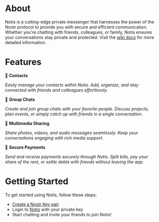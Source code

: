 # About 
<!-- &rarr; ![Static Badge](https://img.shields.io/badge/Status:-Pain%20and%20Suffering-red) -->

Notis is a cutting-edge private messenger that harnesses the power of the Nostr protocol to provide you with secure and efficient communication. Whether you're chatting with friends, colleagues, or family, Notis ensures your conversations stay private and protected. Visit the [wiki docs](https://github.com/davisssamuel/notis/wiki) for more detailed information.

# Features

📱 **Contacts**

*Easily manage your contacts within Notis. Add, organize, and stay connected with friends and colleagues effortlessly.*

💬 **Group Chats**

*Create and join group chats with your favorite people. Discuss projects, plan events, or simply catch up with friends in a single conversation.*

📂 **Multimedia Sharing**

*Share photos, videos, and audio messages seamlessly. Keep your conversations engaging with rich media support.*

💸 **Secure Payments**

*Send and receive payments securely through Notis. Split bills, pay your share of the rent, or settle debts with friends without leaving the app.*

<!-- ### 🖌️ Customization

Personalize your Notis experience. Choose from various themes and customization options to make the app truly yours. -->

# Getting Started

To get started using Notis, follow these steps:

- [Create a Nostr Key pair](https://github.com/davisssamuel/notis/wiki#getting-started)
- Login to [Notis](http://163.11.236.128) with your private key
- Start chatting and invite your friends to join Notis!
